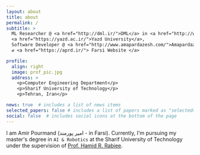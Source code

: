 ```yaml
---
layout: about
title: about
permalink: /
subtitle: >
  ML Researcher @ <a href="http://dml.ir/">DML</a> in <a href="http://www.sharif.edu/">Sharif Univeristy</a> • Previously: 
  <a href="https://yazd.ac.ir/">Yazd University</a>,
  Software Developer @ <a href="http://www.amapardazesh.com/">Amapardazesh </a>
  ⇄ <a href="https://aprd.ir/"> Farsi Website </a>

profile:
  align: right
  image: prof_pic.jpg
  address: >
    <p>Computer Engineering Department</p>
    <p>Sharif University of Technology</p>
    <p>Tehran, Iran</p>

news: true  # includes a list of news items
selected_papers: false # includes a list of papers marked as "selected={true}"
social: false  # includes social icons at the bottom of the page
---
```



I am Amir Pourmand (امیر پورمند - in Farsi). Currently, I'm pursuing my master's degree in `AI & Robotics` at the Sharif University of Technology under the supervision of [Prof. Hamid R. Rabiee](http://sharif.edu/~rabiee/). 
